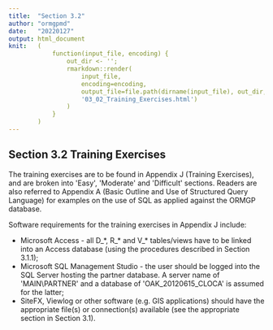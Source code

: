 ```yaml
---
title:  "Section 3.2"
author: "ormgpmd"
date:   "20220127"
output: html_document
knit:   (
            function(input_file, encoding) {
                out_dir <- '';
                rmarkdown::render(
                    input_file,
                    encoding=encoding,
                    output_file=file.path(dirname(input_file), out_dir,
                    '03_02_Training_Exercises.html')
                )
            }
        )
---
```


## Section 3.2 Training Exercises

The training exercises are to be found in Appendix J (Training Exercises), and are broken into 'Easy', 'Moderate' and 'Difficult' sections.  Readers are also referred to Appendix A (Basic Outline and Use of Structured Query Language) for examples on the use of SQL as applied against the ORMGP database.

Software requirements for the training exercises in Appendix J include:
* Microsoft Access - all D_\*, R_\* and V_\* tables/views have to be linked into an Access database (using the procedures described in Section 3.1.1);  
* Microsoft SQL Management Studio - the user should be logged into the SQL Server hosting the partner database.  A server name of 'MAIN\PARTNER' and a database of 'OAK_20120615_CLOCA' is assumed for the latter; 
* SiteFX, Viewlog or other software (e.g. GIS applications) should have the appropriate file(s) or connection(s) available (see the appropriate section in Section 3.1).



